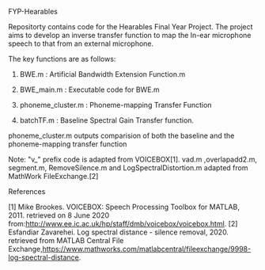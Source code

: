 FYP-Hearables

Repositorty contains code for the Hearables Final Year Project. 
The project aims to develop an inverse transfer function to map the In-ear microphone speech to that from an external microphone. 


The key functions are as follows:
1)  BWE.m : Artificial Bandwidth Extension Function.m
2)  BWE_main.m : Executable code for BWE.m

3)  phoneme_cluster.m : Phoneme-mapping Transfer Function
4)  batchTF.m : Baseline Spectral Gain Transfer function. 

phoneme_cluster.m outputs comparision of both the baseline and the phoneme-mapping transfer function


Note: "v_" prefix code is adapted from VOICEBOX[1].
vad.m ,overlapadd2.m, segment.m, RemoveSilence.m and LogSpectralDistortion.m adapted from MathWork FileExchange.[2]

References

[1] Mike Brookes.  VOICEBOX: Speech Processing Toolbox for MATLAB, 2011.  retrieved on 8 June 2020 from:http://www.ee.ic.ac.uk/hp/staff/dmb/voicebox/voicebox.html.
[2] Esfandiar Zavarehei. Log spectral distance - silence removal, 2020. retrieved from MATLAB Central File  Exchange,https://www.mathworks.com/matlabcentral/fileexchange/9998-log-spectral-distance.
